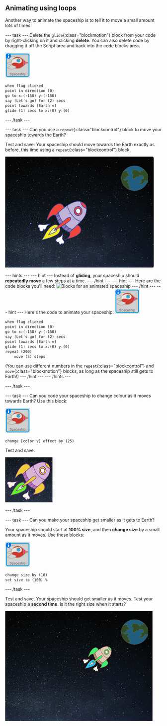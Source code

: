 ## Animating using loops

Another way to animate the spaceship is to tell it to move a small amount lots of times.

--- task ---
Delete the `glide`{:class="blockmotion"} block from your code by right-clicking on it and clicking **delete**. You can also delete code by dragging it off the Script area and back into the code blocks area.

![Spaceship sprite](images/sprite-spaceship.png)

```blocks
when flag clicked
point in direction (0)
go to x:(-150) y:(-150)
say [Let's go] for (2) secs
point towards [Earth v]
glide (1) secs to x:(0) y:(0)
```
--- /task ---

--- task ---
Can you use a `repeat`{:class="blockcontrol"} block to move your spaceship towards the Earth?

Test and save: Your spaceship should move towards the Earth exactly as before, this time using a `repeat`{:class="blockcontrol"} block.

![Testing a spaceship animation](images/space-animate-stage.png)

--- hints ---
--- hint ---
Instead of __gliding__, your spaceship should __repeatedly__ __move__ a few steps at a time.
--- /hint ---
--- hint ---
Here are the code blocks you'll need:
![Blocks for an animated spaceship](images/space-repeat-blocks.png)
--- /hint ---
--- hint ---
Here's the code to animate your spaceship:
![Spaceship sprite](images/sprite-spaceship.png)
```blocks
when flag clicked
point in direction (0)
go to x:(-150) y:(-150)
say [Let's go] for (2) secs
point towards [Earth v]
glide (1) secs to x:(0) y:(0)
repeat (200)
    move (2) steps
```
(You can use different numbers in the `repeat`{:class="blockcontrol"} and `move`{:class="blockmotion"} blocks, as long as the spaceship still gets to Earth!)
--- /hint ---
--- /hints ---

--- /task ---

--- task ---
Can you code your spaceship to change colour as it moves towards Earth? Use this block:

![Spaceship sprite](images/sprite-spaceship.png)
```blocks
change [color v] effect by (25)
```

Test and save.

![Testing a colour-changing spaceship](images/space-colour-test.png)

--- /task ---

--- task ---
Can you make your spaceship get smaller as it gets to Earth?

Your spaceship should start at __100% size__, and then __change size__ by a small amount as it moves. Use these blocks:

![Spaceship sprite](images/sprite-spaceship.png)
```blocks
change size by (10)
set size to (100) %
```
--- /task ---

Test and save. Your spaceship should get smaller as it moves. Test your spaceship a __second time__. Is it the right size when it starts?

![Testing a shrinking spaceship](images/space-size-test.png)
